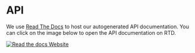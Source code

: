 # API

We use [Read The Docs](https://trame.readthedocs.io/en/latest/) to host our autogenerated API documentation. You can click on the image below to open the API documentation on RTD.

[![Read the docs Website](/images/api.png)](https://trame.readthedocs.io/en/latest/index.html)
